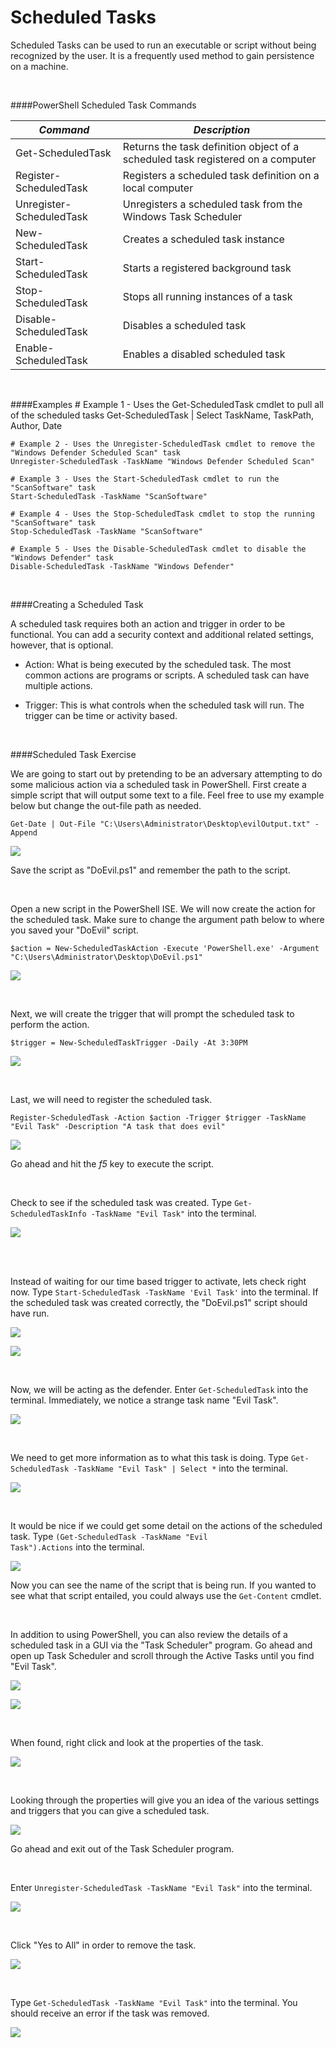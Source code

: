 

# Scheduled Tasks

Scheduled Tasks can be used to run an executable or script without being recognized by the user.  It is a frequently used method to gain persistence on a machine. 

<br>

####PowerShell Scheduled Task Commands

|*Command*                             |*Description*
|--------------------------------------|---------------------------------------------------------------------------------|
| Get-ScheduledTask                    | Returns the task definition object of a scheduled task registered on a computer |
| Register-ScheduledTask               | Registers a scheduled task definition on a local computer                       |
| Unregister-ScheduledTask             | Unregisters a scheduled task from the Windows Task Scheduler                    |
| New-ScheduledTask                    | Creates a scheduled task instance                                               |
| Start-ScheduledTask                  | Starts a registered background task                                             |
| Stop-ScheduledTask                   | Stops all running instances of a task                                           |
| Disable-ScheduledTask                | Disables a scheduled task                                                       |
| Enable-ScheduledTask                 | Enables a disabled scheduled task                                               |          

<br>

####Examples
    # Example 1 - Uses the Get-ScheduledTask cmdlet to pull all of the scheduled tasks
    Get-ScheduledTask | Select TaskName, TaskPath, Author, Date 
    
    # Example 2 - Uses the Unregister-ScheduledTask cmdlet to remove the "Windows Defender Scheduled Scan" task
    Unregister-ScheduledTask -TaskName "Windows Defender Scheduled Scan" 
    
    # Example 3 - Uses the Start-ScheduledTask cmdlet to run the "ScanSoftware" task
    Start-ScheduledTask -TaskName "ScanSoftware"
    
    # Example 4 - Uses the Stop-ScheduledTask cmdlet to stop the running "ScanSoftware" task
    Stop-ScheduledTask -TaskName "ScanSoftware"

    # Example 5 - Uses the Disable-ScheduledTask cmdlet to disable the "Windows Defender" task
    Disable-ScheduledTask -TaskName "Windows Defender"

<br>

####Creating a Scheduled Task

A scheduled task requires both an action and trigger in order to be functional.  You can add a security context and additional related settings, however, that is optional.

- Action: What is being executed by the scheduled task.  The most common actions are programs or scripts.  A scheduled task can have multiple actions.

- Trigger: This is what controls when the scheduled task will run.  The trigger can be time or activity based.

<br>

####Scheduled Task Exercise

We are going to start out by pretending to be an adversary attempting to do some malicious action via a scheduled task in PowerShell.
First create a simple script that will output some text to a file.  Feel free to use my example below but change the out-file path as needed.

    Get-Date | Out-File "C:\Users\Administrator\Desktop\evilOutput.txt" -Append

![](screenshots/ps_snip51.png)

Save the script as "DoEvil.ps1" and remember the path to the script.

<br>

Open a new script in the PowerShell ISE.  We will now create the action for the scheduled task.  Make sure to change the argument path below to where you saved your "DoEvil" script. 

    $action = New-ScheduledTaskAction -Execute 'PowerShell.exe' -Argument "C:\Users\Administrator\Desktop\DoEvil.ps1"

![](screenshots/ps_snip52.png)

<br>

Next, we will create the trigger that will prompt the scheduled task to perform the action.
    
    $trigger = New-ScheduledTaskTrigger -Daily -At 3:30PM

![](screenshots/ps_snip67.png)

<br>

Last, we will need to register the scheduled task.

    Register-ScheduledTask -Action $action -Trigger $trigger -TaskName "Evil Task" -Description "A task that does evil"

![](screenshots/ps_snip53.png)

Go ahead and hit the *f5* key to execute the script.

<br>

Check to see if the scheduled task was created.
Type <code>Get-ScheduledTaskInfo -TaskName "Evil Task"</code> into the terminal.

![](screenshots/ps_snip54.png)

<br>

<br>

Instead of waiting for our time based trigger to activate, lets check right now.  Type <code>Start-ScheduledTask -TaskName 'Evil Task'</code> into the terminal.  If the scheduled task was created correctly, the "DoEvil.ps1" script should have run.

![](screenshots/ps_snip58.png)

![](screenshots/ps_snip59.png)

<br>

Now, we will be acting as the defender.  Enter <code>Get-ScheduledTask</code> into the terminal.  Immediately, we notice a strange task name "Evil Task".

![](screenshots/ps_snip55.png)

<br>

We need to get more information as to what this task is doing.  Type <code>Get-ScheduledTask -TaskName "Evil Task" | Select \*</code> into the terminal.

![](screenshots/ps_snip56.png)

<br>

It would be nice if we could get some detail on the actions of the scheduled task.
Type <code>(Get-ScheduledTask -TaskName "Evil Task").Actions</code> into the terminal.

![](screenshots/ps_snip57.png)

Now you can see the name of the script that is being run.  If you wanted to see what that script entailed, you could always use the <code>Get-Content</code> cmdlet.

<br>

In addition to using PowerShell, you can also review the details of a scheduled task in a GUI via the "Task Scheduler" program.  Go ahead and open up Task Scheduler and scroll through the Active Tasks until you find "Evil Task".

![](screenshots/ps_snip60.png)

![](screenshots/ps_snip61.png)

<br>

When found, right click and look at the properties of the task.

![](screenshots/ps_snip62.png)

<br>

Looking through the properties will give you an idea of the various settings and triggers that you can give a scheduled task.

![](screenshots/ps_snip63.png)

Go ahead and exit out of the Task Scheduler program.

<br>

Enter <code>Unregister-ScheduledTask -TaskName "Evil Task"</code> into the terminal.

![](screenshots/ps_snip64.png)

<br>

Click "Yes to All" in order to remove the task.

![](screenshots/ps_snip65.png)

<br>

Type <code>Get-ScheduledTask -TaskName "Evil Task"</code> into the terminal.  You should receive an error if the task was removed.

![](screenshots/ps_snip66.png)

<br>









